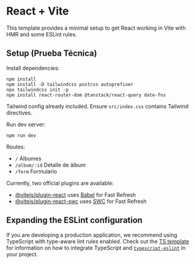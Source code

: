 # React + Vite

This template provides a minimal setup to get React working in Vite with HMR and some ESLint rules.

## Setup (Prueba Técnica)

Install dependencies:

```
npm install
npm install -D tailwindcss postcss autoprefixer
npx tailwindcss init -p
npm install react-router-dom @tanstack/react-query date-fns
```

Tailwind config already included. Ensure `src/index.css` contains Tailwind directives.

Run dev server:

```
npm run dev
```

Routes:
- `/` Álbumes
- `/album/:id` Detalle de álbum
- `/form` Formulario

Currently, two official plugins are available:

- [@vitejs/plugin-react](https://github.com/vitejs/vite-plugin-react/blob/main/packages/plugin-react) uses [Babel](https://babeljs.io/) for Fast Refresh
- [@vitejs/plugin-react-swc](https://github.com/vitejs/vite-plugin-react/blob/main/packages/plugin-react-swc) uses [SWC](https://swc.rs/) for Fast Refresh

## Expanding the ESLint configuration

If you are developing a production application, we recommend using TypeScript with type-aware lint rules enabled. Check out the [TS template](https://github.com/vitejs/vite/tree/main/packages/create-vite/template-react-ts) for information on how to integrate TypeScript and [`typescript-eslint`](https://typescript-eslint.io) in your project.
